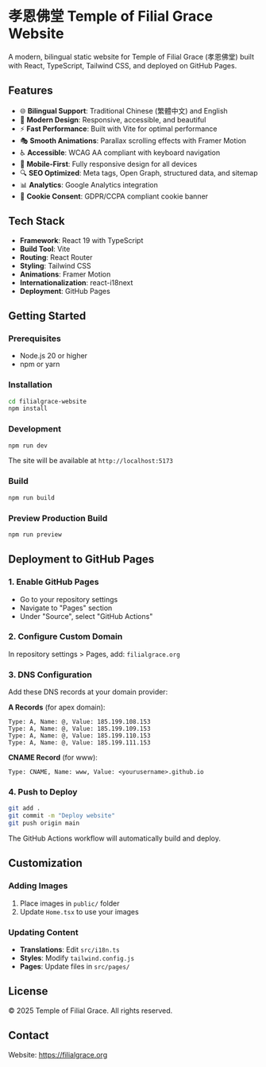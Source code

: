 # 孝恩佛堂 Temple of Filial Grace Website

A modern, bilingual static website for Temple of Filial Grace (孝恩佛堂) built with React, TypeScript, Tailwind CSS, and deployed on GitHub Pages.

## Features

- 🌐 **Bilingual Support**: Traditional Chinese (繁體中文) and English
- 🎨 **Modern Design**: Responsive, accessible, and beautiful
- ⚡ **Fast Performance**: Built with Vite for optimal performance
- 🎭 **Smooth Animations**: Parallax scrolling effects with Framer Motion
- ♿ **Accessible**: WCAG AA compliant with keyboard navigation
- 📱 **Mobile-First**: Fully responsive design for all devices
- 🔍 **SEO Optimized**: Meta tags, Open Graph, structured data, and sitemap
- 📊 **Analytics**: Google Analytics integration
- 🍪 **Cookie Consent**: GDPR/CCPA compliant cookie banner

## Tech Stack

- **Framework**: React 19 with TypeScript
- **Build Tool**: Vite
- **Routing**: React Router
- **Styling**: Tailwind CSS
- **Animations**: Framer Motion
- **Internationalization**: react-i18next
- **Deployment**: GitHub Pages

## Getting Started

### Prerequisites

- Node.js 20 or higher
- npm or yarn

### Installation

```bash
cd filialgrace-website
npm install
```

### Development

```bash
npm run dev
```

The site will be available at `http://localhost:5173`

### Build

```bash
npm run build
```

### Preview Production Build

```bash
npm run preview
```

## Deployment to GitHub Pages

### 1. Enable GitHub Pages

- Go to your repository settings
- Navigate to "Pages" section
- Under "Source", select "GitHub Actions"

### 2. Configure Custom Domain

In repository settings > Pages, add: `filialgrace.org`

### 3. DNS Configuration

Add these DNS records at your domain provider:

**A Records** (for apex domain):
```
Type: A, Name: @, Value: 185.199.108.153
Type: A, Name: @, Value: 185.199.109.153
Type: A, Name: @, Value: 185.199.110.153
Type: A, Name: @, Value: 185.199.111.153
```

**CNAME Record** (for www):
```
Type: CNAME, Name: www, Value: <yourusername>.github.io
```

### 4. Push to Deploy

```bash
git add .
git commit -m "Deploy website"
git push origin main
```

The GitHub Actions workflow will automatically build and deploy.

## Customization

### Adding Images

1. Place images in `public/` folder
2. Update `Home.tsx` to use your images

### Updating Content

- **Translations**: Edit `src/i18n.ts`
- **Styles**: Modify `tailwind.config.js`
- **Pages**: Update files in `src/pages/`

## License

© 2025 Temple of Filial Grace. All rights reserved.

## Contact

Website: https://filialgrace.org
